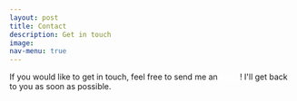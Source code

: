 ```yaml
---
layout: post
title: Contact
description: Get in touch
image:
nav-menu: true
---
```


If you would like to get in touch, feel free to send me an <a href="mailto:james@jamesgarland.net?" style="color:#ffffff">email</a>! I'll get back to you as soon as possible.
